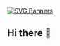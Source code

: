 [![SVG Banners](https://svg-banners.vercel.app/api?type=luminance&text1=Luminance%20🌻&width=100&height=100)](https://github.com/Akshay090/svg-banners)
## Hi there 👋

<!--
**Mehedi556/Mehedi556** is a ✨ _special_ ✨ repository because its `README.md` (this file) appears on your GitHub profile.

Here are some ideas to get you started:

- 🔭 I’m currently working on ...
- 🌱 I’m currently learning ...
- 👯 I’m looking to collaborate on ...
- 🤔 I’m looking for help with ...
- 💬 Ask me about ...
- 📫 How to reach me: ...
- 😄 Pronouns: ...
- ⚡ Fun fact: ...
-->
